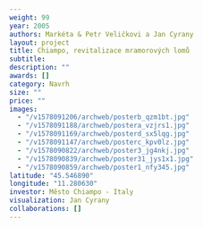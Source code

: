 ```yaml
---
weight: 99
year: 2005
authors: Markéta & Petr Veličkovi a Jan Cyrany
layout: project
title: Chiampo, revitalizace mramorových lomů
subtitle:
description: ""
awards: []
category: Navrh
size: ""
price: ""
images:
  - "/v1578091206/archweb/posterb_qzm1bt.jpg"
  - "/v1578091188/archweb/postera_vzjrs1.jpg"
  - "/v1578091169/archweb/posterd_sx5lqg.jpg"
  - "/v1578091147/archweb/posterc_kpv0lz.jpg"
  - "/v1578090822/archweb/poster3_jg4nkj.jpg"
  - "/v1578090839/archweb/poster31_jys1x1.jpg"
  - "/v1578090859/archweb/poster1_nfy345.jpg"
latitude: "45.546890"
longitude: "11.280630"
investor: Město Chiampo - Italy
visualization: Jan Cyrany
collaborations: []
---
```

